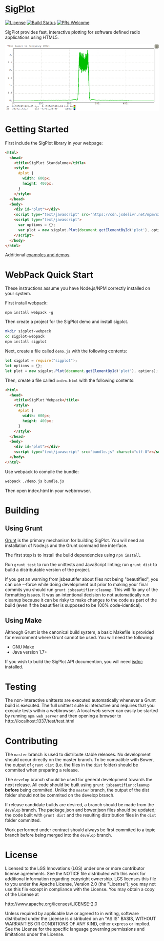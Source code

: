 [SigPlot](http://sigplot.lgsinnovations.com)
=======

[![License](https://img.shields.io/badge/License-Apache%202.0-blue.svg)](https://opensource.org/licenses/Apache-2.0) [![Build Status](https://travis-ci.org/LGSInnovations/sigplot.svg?branch=develop-2.0)](https://travis-ci.org/LGSInnovations/sigplot) [![PRs Welcome](https://img.shields.io/badge/PRs-welcome-brightgreen.svg)](.github/CONTRIBUTING.md#pull-requests)

SigPlot provides fast, interactive plotting for software defined radio
applications using HTML5.

![SigPlot plotting the FFT of a signal](doc/fft-white.png)

Getting Started
=================
First include the SigPlot library in your webpage:

```html
<html>
  <head>
    <title>SigPlot Standalone</title>
    <style>
      #plot {
        width: 600px;
        height: 400px;
      }
    </style>
  </head>
  <body>
    <div id="plot"></div>
    <script type="text/javascript" src="https://cdn.jsdelivr.net/npm/sigplot@2.0.0-rc2/dist/sigplot-debug.js"></script>
    <script type="text/javascript">
      var options = {};
      var plot = new sigplot.Plot(document.getElementById('plot'), options);
    </script>
  </body>
</html>
```

Additional [examples and demos](http://sigplot.lgsinnovations.com/).


WebPack Quick Start
================================

These instructions assume you have Node.js/NPM correctly installed on your
system.

First install webpack:

```
npm install webpack -g
```

Then create a project for the SigPlot demo and install sigplot.

```bash
mkdir sigplot-webpack
cd sigplot-webpack
npm install sigplot
```

Next, create a file called `demo.js` with the following contents:

```javascript
let sigplot = require("sigplot");
let options = {};
let plot = new sigplot.Plot(document.getElementById('plot'), options);
```

Then, create a file called `index.html` with the following contents:

```html
<html>
  <head>
    <title>SigPlot Webpack</title>
    <style>
      #plot {
        width: 600px;
        height: 400px;
      }
    </style>
  </head>
  <body>
    <div id="plot"></div>
    <script type="text/javascript" src="bundle.js" charset="utf-8"></script>
  </body>
</html>
```

Use webpack to compile the bundle:

```bash
webpack ./demo.js bundle.js
```

Then open index.html in your webbrowser.

Building
=============

Using Grunt
-------------
[Grunt](http://gruntjs.com) is the primary mechanism for building SigPlot.  You
will need an installation of Node.js and the Grunt command line interface.

The first step is to install the build dependencies using `npm install`.

Run `grunt test` to run the unittests and JavaScript linting; run `grunt dist`
to build a distributable version of the project.

If you get an warning from jsbeautifer about files not being "beautified", you 
can use --force while doing development but prior to making your final commits
you should run `grunt jsbeautifier:cleanup`.  This will fix any of the formatting
issues.  It was an intentional decision to not automatically run cleanup because
it can be risky to make changes to the code as part of the build (even if the
beautifier is supposed to be 100% code-identical).

Using Make
-------------
Although Grunt is the canonical build system, a basic Makefile is provided for
environment where Grunt cannot be used.  You will need the following:

* GNU Make
* Java version 1.7+

If you wish to build the SigPlot API documention, you will need
[jsdoc](https://github.com/jsdoc3/jsdoc) installed.

Testing
=============

The non-interactive unittests are executed automatically whenever a Grunt build
is executed.  The full unittest suite is interactive and requires that you
execute tests within a webbrowser.  A local web server can easily be started by
running `npm web_server` and then opening a browser to
http://localhost:1337/test/test.html


Contributing
=====================
The `master` branch is used to distribute stable releases.  No development
should occur directly on the master branch.  To be compatible with Bower, the
output of `grunt dist` (i.e. the files in the `dist` folder) should be commited
when preparing a release.

The `develop` branch should be used for general development towards the next
release.  All code should be built using `grunt jsbeautifier:cleanup`
**before** being commited.  Unlike the `master` branch, the output of the dist
folder should not be commited on the develop branch.

If release candidate builds are desired, a branch should be made from the
`develop` branch.  The package.json and bower.json files should be updated; the
code built with `grunt dist` and the resulting distribution files in the `dist`
folder committed.

Work performed under contract should always be first commited to a topic branch
before being merged into the `develop` branch.

License
=====================
Licensed to the LGS Innovations (LGS) under one
or more contributor license agreements.  See the NOTICE file
distributed with this work for additional information
regarding copyright ownership.  LGS licenses this file
to you under the Apache License, Version 2.0 (the
"License"); you may not use this file except in compliance
with the License.  You may obtain a copy of the License at
 
  http://www.apache.org/licenses/LICENSE-2.0
 
Unless required by applicable law or agreed to in writing,
software distributed under the License is distributed on an
"AS IS" BASIS, WITHOUT WARRANTIES OR CONDITIONS OF ANY
KIND, either express or implied.  See the License for the
specific language governing permissions and limitations
under the License.
